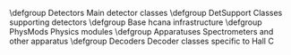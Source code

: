 \defgroup Detectors Main detector classes
\defgroup DetSupport Classes supporting detectors
\defgroup Base hcana infrastructure
\defgroup PhysMods Physics modules
\defgroup Apparatuses Spectrometers and other apparatus
\defgroup Decoders Decoder classes specific to Hall C
